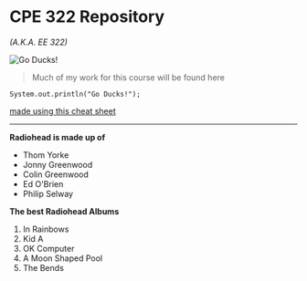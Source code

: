 # CPE 322 Repository
_(A.K.A. EE 322)_

![Go Ducks!](https://static.wikia.nocookie.net/icehockey/images/4/43/Stevens_Ducks.svg/revision/latest?cb=20210114114110)

>Much of my work for this course will be found here

`System.out.println("Go Ducks!");`

[made using this cheat sheet](https://www.markdownguide.org/cheat-sheet/)

---
**Radiohead is made up of**

- Thom Yorke
- Jonny Greenwood
- Colin Greenwood
- Ed O'Brien
- Philip Selway

**The best Radiohead Albums**
1. In Rainbows
2. Kid A
3. OK Computer
4. A Moon Shaped Pool
5. The Bends
